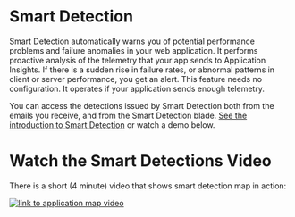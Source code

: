 # Smart Detection

Smart Detection automatically warns you of potential performance problems and failure anomalies in your web application. It performs proactive analysis of the telemetry that your app sends to Application Insights. If there is a sudden rise in failure rates, or abnormal patterns in client or server performance, you get an alert. This feature needs no configuration. It operates if your application sends enough telemetry.

You can access the detections issued by Smart Detection both from the emails you receive, and from the Smart Detection blade. [See the introduction to Smart Detection](https://docs.microsoft.com/en-us/azure/azure-monitor/app/proactive-diagnostics) or watch a demo below.

# Watch the Smart Detections Video

There is a short (4 minute) video that shows smart detection map in action:

[![link to application map video](../images/smart-detections-demo.jpg)](https://milsonmedia.blob.core.windows.net/heraclesmedia/Heracles-Demos-Smart-Detection.mp4)
